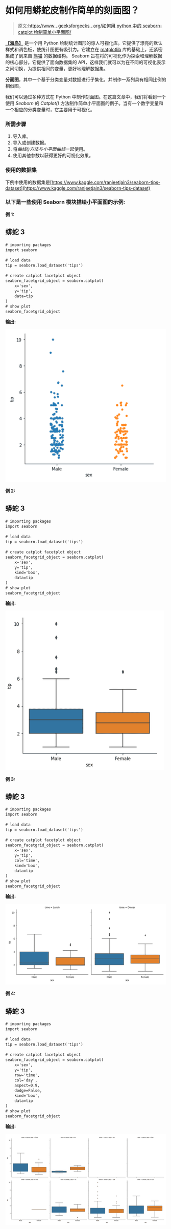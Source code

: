 # 如何用蟒蛇皮制作简单的刻面图？

> 原文:[https://www . geeksforgeeks . org/如何用 python 中的 seaborn-catplot 绘制简单小平面图/](https://www.geeksforgeeks.org/how-to-make-simple-facet-plots-with-seaborn-catplot-in-python/)

[**【海鸟】**](https://www.geeksforgeeks.org/introduction-to-seaborn-python/) 是一个用 Python 绘制统计图形的惊人可视化库。它提供了漂亮的默认样式和调色板，使统计图更有吸引力。它建立在 [matplotlib](https://www.geeksforgeeks.org/python-introduction-matplotlib/) 库的基础上，还紧密集成了到来自 [熊猫](https://www.geeksforgeeks.org/introduction-to-pandas-in-python/) 的数据结构。
Seaborn 旨在将的可视化作为探索和理解数据的核心部分。它提供了面向数据集的 API，这样我们就可以为在不同的可视化表示之间切换，为提供相同的变量，更好地理解数据集。

**分面图**，其中一个基于分类变量对数据进行子集化，并制作一系列具有相同比例的相似图。

我们可以通过多种方式在 Python 中制作刻面图。在这篇文章中，我们将看到一个使用 *Seaborn* 的 *Catplot()* 方法制作简单小平面图的例子。当有一个数字变量和一个相应的分类变量时，它主要用于可视化。

### 所需步骤

1.  导入库。
2.  导入或创建数据。
3.  将*曲线()*方法与*小平面曲线*一起使用。
4.  使用其他参数以获得更好的可视化效果。

### 使用的数据集

下例中使用的数据集是[https://www.kaggle.com/ranjeetjain3/seaborn-tips-dataset](https://www.kaggle.com/ranjeetjain3/seaborn-tips-dataset)

### 以下是一些使用 Seaborn 模块描绘小平面图的示例:

**例 1:**

## 蟒蛇 3

```
# importing packages
import seaborn

# load data
tip = seaborn.load_dataset('tips')

# create catplot facetplot object
seaborn_facetgrid_object = seaborn.catplot(
    x='sex',
    y='tip',
    data=tip
)
# show plot
seaborn_facetgrid_object
```

**输出:**

![](img/642e5bf3c6db2a6ffb8b0cb4b35d0ab4.png)

**例 2:**

## 蟒蛇 3

```
# importing packages
import seaborn

# load data
tip = seaborn.load_dataset('tips')

# create catplot facetplot object
seaborn_facetgrid_object = seaborn.catplot(
    x='sex',
    y='tip',
    kind='box',
    data=tip
)
# show plot
seaborn_facetgrid_object
```

**输出:**

![](img/f6962065fea828ddc420f48779a6af45.png)

**例 3:**

## 蟒蛇 3

```
# importing packages
import seaborn

# load data
tip = seaborn.load_dataset('tips')

# create catplot facetplot object
seaborn_facetgrid_object = seaborn.catplot(
    x='sex',
    y='tip',
    col='time',
    kind='box',
    data=tip
)
# show plot
seaborn_facetgrid_object
```

**输出:**

![](img/ad848041445384a0710035415819696d.png)

**例 4:**

## 蟒蛇 3

```
# importing packages
import seaborn

# load data
tip = seaborn.load_dataset('tips')

# create catplot facetplot object
seaborn_facetgrid_object = seaborn.catplot(
    x='sex',
    y='tip',
    row='time',
    col='day',
    aspect=0.9,
    dodge=False,
    kind='box',
    data=tip
)
# show plot
seaborn_facetgrid_object
```

**输出:**

![](img/08ae8cde86a11662d603c510e1422983.png)